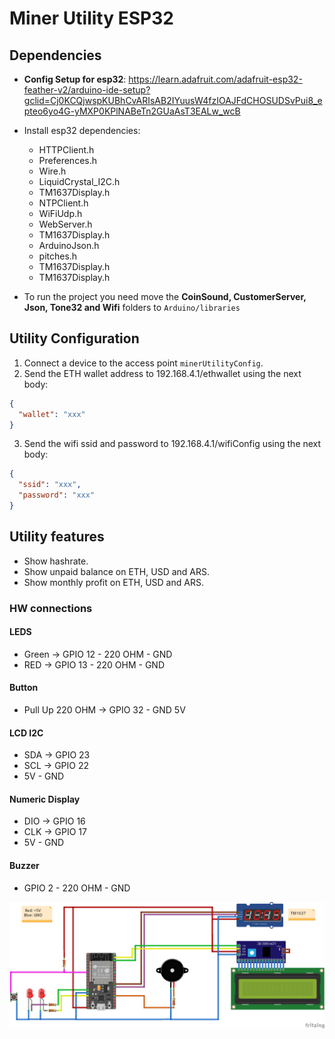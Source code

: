 # Miner Utility ESP32

## Dependencies

- **Config Setup for esp32**: <https://learn.adafruit.com/adafruit-esp32-feather-v2/arduino-ide-setup?gclid=Cj0KCQjwspKUBhCvARIsAB2IYuusW4fzIOAJFdCHOSUDSvPui8_epteo6yo4G-yMXP0KPlNABeTn2GUaAsT3EALw_wcB>

- Install esp32 dependencies:
  - HTTPClient.h
  - Preferences.h
  - Wire.h
  - LiquidCrystal_I2C.h
  - TM1637Display.h
  - NTPClient.h
  - WiFiUdp.h
  - WebServer.h
  - TM1637Display.h
  - ArduinoJson.h
  - pitches.h
  - TM1637Display.h
  - TM1637Display.h

- To run the project you need move the **CoinSound, CustomerServer, Json, Tone32 and Wifi** folders to ```Arduino/libraries```

## Utility Configuration

1. Connect a device to the access point ```minerUtilityConfig```.
2. Send the ETH wallet address to 192.168.4.1/ethwallet using the next body:

``` json
{
  "wallet": "xxx"
}
```

3. Send the wifi ssid and password to 192.168.4.1/wifiConfig using the next body:

``` json
{
  "ssid": "xxx",
  "password": "xxx"
}
```

## Utility features

- Show hashrate.
- Show unpaid balance on ETH, USD and ARS.
- Show monthly profit on ETH, USD and ARS.

### HW connections

#### LEDS

- Green &rarr; GPIO 12 - 220 OHM - GND
- RED &rarr; GPIO 13 - 220 OHM - GND

#### Button

- Pull Up 220 OHM &rarr; GPIO 32 - GND 5V

#### LCD I2C

- SDA &rarr; GPIO 23
- SCL &rarr; GPIO 22
- 5V - GND

#### Numeric Display

- DIO &rarr; GPIO 16
- CLK &rarr; GPIO 17
- 5V - GND

#### Buzzer

- GPIO 2 - 220 OHM - GND


![diagram](./schematic/pictoric-diagram-png.png)